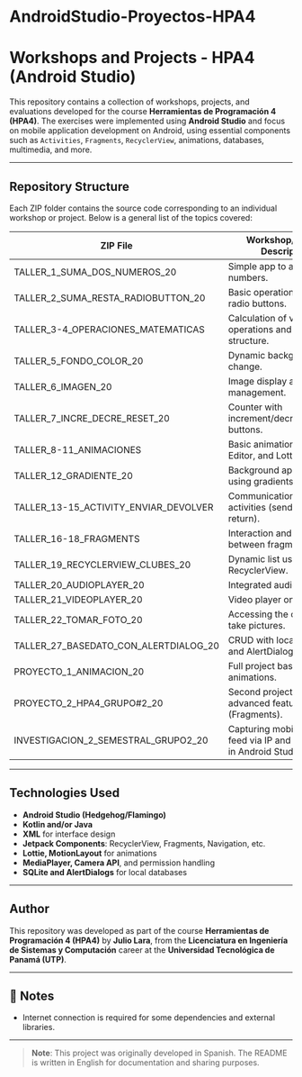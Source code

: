 # AndroidStudio-Proyectos-HPA4

# Workshops and Projects - HPA4 (Android Studio)

This repository contains a collection of workshops, projects, and evaluations developed for the course **Herramientas de Programación 4 (HPA4)**. The exercises were implemented using **Android Studio** and focus on mobile application development on Android, using essential components such as `Activities`, `Fragments`, `RecyclerView`, animations, databases, multimedia, and more.

---

## Repository Structure

Each ZIP folder contains the source code corresponding to an individual workshop or project. Below is a general list of the topics covered:

| ZIP File                                     | Workshop/Project Description                              |
|---------------------------------------------|------------------------------------------------------------|
| TALLER_1_SUMA_DOS_NUMEROS_20                | Simple app to add two numbers.                             |
| TALLER_2_SUMA_RESTA_RADIOBUTTON_20          | Basic operations using radio buttons.                      |
| TALLER_3-4_OPERACIONES_MATEMATICAS          | Calculation of various operations and logical structure.   |
| TALLER_5_FONDO_COLOR_20                     | Dynamic background color change.                           |
| TALLER_6_IMAGEN_20                          | Image display and management.                              |
| TALLER_7_INCRE_DECRE_RESET_20               | Counter with increment/decrement/reset buttons.            |
| TALLER_8-11_ANIMACIONES                     | Basic animations, Motion Editor, and Lottie.               |
| TALLER_12_GRADIENTE_20                      | Background application using gradients.                    |
| TALLER_13-15_ACTIVITY_ENVIAR_DEVOLVER       | Communication between activities (send and return).        |
| TALLER_16-18_FRAGMENTS                      | Interaction and navigation between fragments.              |
| TALLER_19_RECYCLERVIEW_CLUBES_20            | Dynamic list using RecyclerView.                           |
| TALLER_20_AUDIOPLAYER_20                    | Integrated audio player.                                   |
| TALLER_21_VIDEOPLAYER_20                    | Video player on Android.                                   |
| TALLER_22_TOMAR_FOTO_20                     | Accessing the camera to take pictures.                     |
| TALLER_27_BASEDATO_CON_ALERTDIALOG_20       | CRUD with local database and AlertDialog.                  |
| PROYECTO_1_ANIMACION_20                     | Full project based on animations.                          |
| PROYECTO_2_HPA4_GRUPO#2_20                  | Second project with more advanced features (Fragments).    |
| INVESTIGACION_2_SEMESTRAL_GRUPO2_20         | Capturing mobile camera feed via IP and displaying it in Android Studio. |

---

## Technologies Used

- **Android Studio (Hedgehog/Flamingo)**
- **Kotlin and/or Java**
- **XML** for interface design
- **Jetpack Components**: RecyclerView, Fragments, Navigation, etc.
- **Lottie, MotionLayout** for animations
- **MediaPlayer, Camera API**, and permission handling
- **SQLite and AlertDialogs** for local databases

---

## Author

This repository was developed as part of the course **Herramientas de Programación 4 (HPA4)** by **Julio Lara**, from the **Licenciatura en Ingeniería de Sistemas y Computación** career at the **Universidad Tecnológica de Panamá (UTP)**.

---

## 📌 Notes

- Internet connection is required for some dependencies and external libraries.

---

> **Note**: This project was originally developed in Spanish. The README is written in English for documentation and sharing purposes.

